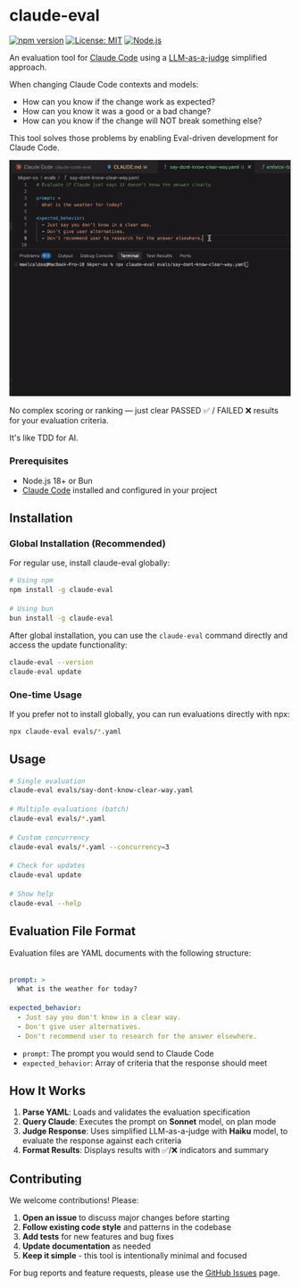 # claude-eval

[![npm version](https://img.shields.io/npm/v/claude-eval.svg)](https://www.npmjs.com/package/claude-eval)
[![License: MIT](https://img.shields.io/badge/License-MIT-yellow.svg)](https://opensource.org/licenses/MIT)
[![Node.js](https://img.shields.io/badge/Node.js-18%2B-green.svg)](https://nodejs.org/)

An evaluation tool for [Claude Code](https://docs.anthropic.com/en/docs/claude-code/overview) using a [LLM-as-a-judge](https://towardsdatascience.com/llm-as-a-judge-a-practical-guide/) simplified approach. 

When changing Claude Code contexts and models:

- How can you know if the change work as expected?
- How can you know it was a good or a bad change?
- How can you know if the change will NOT break something else?

This tool solves those problems by enabling Eval-driven development for Claude Code. 

![Claude Code Eval Demo](https://github.com/bkper/claude-eval/blob/main/imgs/claude-eval.gif?raw=1)

No complex scoring or ranking — just clear PASSED ✅ / FAILED ❌ results for your evaluation criteria.

It's like TDD for AI.


### Prerequisites
- Node.js 18+ or Bun
- [Claude Code](https://docs.anthropic.com/en/docs/claude-code/overview) installed and configured in your project

## Installation

### Global Installation (Recommended)

For regular use, install claude-eval globally:

```bash
# Using npm
npm install -g claude-eval

# Using bun
bun install -g claude-eval
```

After global installation, you can use the `claude-eval` command directly and access the update functionality:

```bash
claude-eval --version
claude-eval update
```

### One-time Usage

If you prefer not to install globally, you can run evaluations directly with npx:

```bash
npx claude-eval evals/*.yaml
```

## Usage

```bash
# Single evaluation
claude-eval evals/say-dont-know-clear-way.yaml

# Multiple evaluations (batch)
claude-eval evals/*.yaml

# Custom concurrency
claude-eval evals/*.yaml --concurrency=3

# Check for updates
claude-eval update

# Show help
claude-eval --help
```

## Evaluation File Format

Evaluation files are YAML documents with the following structure:

```yaml

prompt: >
  What is the weather for today?

expected_behavior:
  - Just say you don't know in a clear way.
  - Don't give user alternatives.
  - Don't recommend user to research for the answer elsewhere.

```
- `prompt`: The prompt you would send to Claude Code
- `expected_behavior`: Array of criteria that the response should meet


## How It Works

1. **Parse YAML**: Loads and validates the evaluation specification
2. **Query Claude**: Executes the prompt on **Sonnet** model, on plan mode
3. **Judge Response**: Uses simplified LLM-as-a-judge with **Haiku** model, to evaluate the response against each criteria
4. **Format Results**: Displays results with ✅/❌ indicators and summary

## Contributing

We welcome contributions! Please:

1. **Open an issue** to discuss major changes before starting
2. **Follow existing code style** and patterns in the codebase
3. **Add tests** for new features and bug fixes
4. **Update documentation** as needed
5. **Keep it simple** - this tool is intentionally minimal and focused

For bug reports and feature requests, please use the [GitHub Issues](https://github.com/bkper/claude-eval/issues) page.


